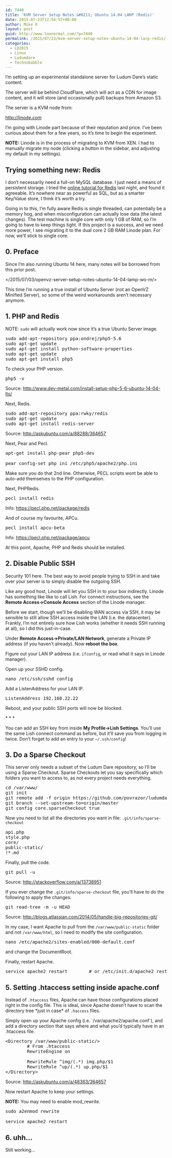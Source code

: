 ```yaml
---
id: 7440
title: 'KVM Server Setup Notes &#8211; Ubuntu 14.04 LARP (Redis)'
date: 2015-07-23T12:54:57+00:00
author: Mike K
layout: post
guid: http://www.toonormal.com/?p=7440
permalink: /2015/07/23/kvm-server-setup-notes-ubuntu-14-04-larp-redis/
categories:
  - LD2015
  - Linux
  - Ludumdare
  - Technobabble
---
```

I&#8217;m setting up an experimental standalone server for Ludum Dare&#8217;s static content.

<!--more-->

The server will be behind CloudFlare, which will act as a CDN for image content, and it will store (and occasionally pull) backups from Amazon S3.

The server is a KVM node from:

<http://linode.com>

I&#8217;m going with Linode part because of their reputation and price. I&#8217;ve been curious about them for a few years, so it&#8217;s time to begin the experiment.

**NOTE:** Linode is in the process of migrating to KVM from XEN. I had to manually migrate my node (clicking a button in the sidebar, and adjusting my default in my settings).

## Trying something new: Redis

I don&#8217;t necessarily need a full-on MySQL database. I just need a means of persistent storage. I tried the [online tutorial for Redis](http://try.redis.io) last night, and found it agreeable. It&#8217;s nowhere near as powerful as SQL, but as a smarter Key/Value store, I think it&#8217;s worth a try.

Going in to this, I&#8217;m fully aware Redis is single threaded, can potentially be a memory hog, and when misconfiguration can actually lose data (the latest changes). The test machine is single core with only 1 GB of RAM, so I&#8217;m going to have to keep things tight. If this project is a success, and we need more power, I see migrating it to the dual core 2 GB RAM Linode plan. For now, we&#8217;ll stick to single core.

## 0. Preface

Since I&#8217;m also running Ubuntu 14 here, many notes will be borrowed from this prior post.

</2015/07/03/openvz-server-setup-notes-ubuntu-14-04-lamp-wo-m/>

This time I&#8217;m running a true install of Ubuntu Server (not an OpenVZ Minified Server), so some of the weird workarounds aren&#8217;t necessary anymore.

## 1. PHP and Redis

NOTE: `sudo` will actually work now since it&#8217;s a true Ubuntu Server image.

<pre class="lang:default decode:true " >sudo add-apt-repository ppa:ondrej/php5-5.6
sudo apt-get update
sudo apt-get install python-software-properties
sudo apt-get update
sudo apt-get install php5</pre>

To check your PHP version.

<pre>php5 -v
</pre>

Source: <http://www.dev-metal.com/install-setup-php-5-6-ubuntu-14-04-lts/>

Next, Redis.

<pre class="lang:default decode:true " >sudo add-apt-repository ppa:rwky/redis
sudo apt-get update
sudo apt-get install redis-server</pre>

Source: <http://askubuntu.com/a/88288/364657>

Next, Pear and Pecl.

<pre class="lang:default decode:true " >apt-get install php-pear php5-dev

pear config-set php_ini /etc/php5/apache2/php.ini</pre>

Make sure you do that 2nd line. Otherwise, PECL scripts wont be able to auto-add themselves to the PHP configuration.

Next, PHPRedis.

<pre class="lang:default decode:true " >pecl install redis</pre>

Info: <https://pecl.php.net/package/redis>

And of course my favourite, APCu.

<pre class="lang:default decode:true " >pecl install apcu-beta</pre>

Info: <https://pecl.php.net/package/apcu>

At this point, Apache, PHP and Redis should be installed.

## 2. Disable Public SSH

Security 101 here. The best way to avoid people trying to SSH in and take over your server is to simply disable the outgoing SSH.

Like any good host, Linode will let you SSH in to your box indirectly. Linode has something like like to call Lish. For connect instructions, see the **Remote Access->Console Access** section of the Linode manager. 

Before we start, though we&#8217;ll be disabling WAN access via SSH, it may be sensible to still allow SSH access inside the LAN (i.e. the datacenter). Frankly, I&#8217;m not entirely sure how Lish works (whether it needs SSH running at all), so I did this just-in-case.

Under **Remote Access->Private/LAN Network**, generate a Private IP address (if you haven&#8217;t already). Now **reboot the box**.

Figure out your LAN IP address (i.e. `ifconfig`, or read what it says in Linode manager).

Open up your SSHD config.

<pre>nano /etc/ssh/sshd_config</pre>

Add a ListenAddress for your LAN IP.

<pre>ListenAddress 192.168.22.22
</pre>

Reboot, and your public SSH ports will now be blocked.

\* \* *

You can add an SSH key from inside **My Profile->Lish Settings**. You&#8217;ll use the same Lish connect command as before, but it&#8217;ll save you from logging in twice. Don&#8217;t forget to add an entry to your `~/.ssh/config`!

## 3. Do a Sparse Checkout

This server only needs a subset of the Ludum Dare repository, so I&#8217;ll be using a Sparse Checkout. Sparse Checkouts let you say specifically which folders you want to access to, as not every project needs everything.

<pre>cd /var/www/
git init
git remote add -f origin https://github.com/povrazor/ludumdare.git
git branch --set-upstream-to=origin/master
git config core.sparseCheckout true
</pre>

Now you need to list all the directories you want in file: `.git/info/sparse-checkout`

<pre>api.php
style.php
core/
public-static/
!*.md
</pre>

Finally, pull the code.

<pre>git pull -u
</pre>

Source: <http://stackoverflow.com/a/13738951>

If you ever change the `.git/info/sparse-checkout` file, you&#8217;ll have to do the following to apply the changes. 

<pre>git read-tree -m -u HEAD
</pre>

Source: <http://blogs.atlassian.com/2014/05/handle-big-repositories-git/>

In my case, I want Apache to pull from the `/var/www/public-static` folder and not `/var/www/html`, so I need to modify the site configuration.

<pre>nano /etc/apache2/sites-enabled/000-default.conf 
</pre>

and change the DocumentRoot.

Finally, restart Apache.

<pre>service apache2 restart        # or /etc/init.d/apache2 restart
</pre>

## 5. Setting .htaccess setting inside apache.conf

Instead of `.htaccess` files, Apache can have those configurations placed right in the config file. This is ideal, since Apache doesn&#8217;t have to scan the directory tree \*just in case\* of `.haccess` files.

Simply open up your Apache config (i.e. \`/var/apache2/apache.conf\`), and add a directory section that says where and what you&#8217;d typically have in an .htaccess file.

<pre class="lang:default decode:true " >&lt;Directory /var/www/public-static/&gt;
        # From .htaccess
        RewriteEngine on

        RewriteRule ^img/(.*) img.php/$1
        RewriteRule ^up/(.*) up.php/$1
&lt;/Directory&gt;
</pre>

Source: <http://askubuntu.com/a/48363/364657>

Now restart Apache to keep your settings.

**NOTE:** You may need to enable mod_rewrite.

<pre class="lang:default decode:true " >sudo a2enmod rewrite

service apache2 restart</pre>

## 6. uhh&#8230;

Still working&#8230;